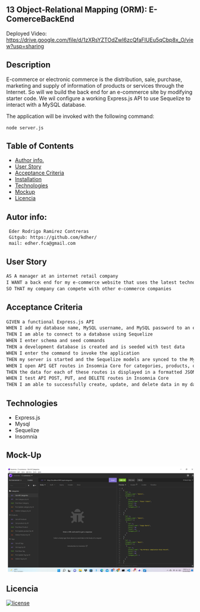 ## 13 Object-Relational Mapping (ORM): E-ComerceBackEnd

 Deployed Video: https://drive.google.com/file/d/1zXRsYZTOdZwI6zcQfaFIUEu5qCbp8x_O/view?usp=sharing

## Description
E-commerce or electronic commerce is the distribution, sale, purchase, marketing and supply of information of products or services through the Internet.
So will we build the back end for an e-commerce site by modifying starter code. We wil configure a working Express.js API to use Sequelize to interact with a MySQL database.

The application will be invoked with the following command:
``` 
node server.js
``` 
## Table of Contents
- [Author info.](#autor-info) 
- [User Story](#user-story)
- [Acceptance Criteria](#acceptance-criteria)
- [Installation](#installation)
- [Technologies](#technologies)
- [Mockup](#mock-up)
- [Licencia](#licencia)

## Autor info:
```
 Eder Rodrigo Ramirez Contreras 
 Gitgub: https://github.com/kdher/
 mail: edher.fca@gmail.com
```
## User Story

```md
AS A manager at an internet retail company
I WANT a back end for my e-commerce website that uses the latest technologies
SO THAT my company can compete with other e-commerce companies
```

## Acceptance Criteria

```md
GIVEN a functional Express.js API
WHEN I add my database name, MySQL username, and MySQL password to an environment variable file
THEN I am able to connect to a database using Sequelize
WHEN I enter schema and seed commands
THEN a development database is created and is seeded with test data
WHEN I enter the command to invoke the application
THEN my server is started and the Sequelize models are synced to the MySQL database
WHEN I open API GET routes in Insomnia Core for categories, products, or tags
THEN the data for each of these routes is displayed in a formatted JSON
WHEN I test API POST, PUT, and DELETE routes in Insomnia Core
THEN I am able to successfully create, update, and delete data in my database
```
## Technologies 
* Express.js
* Mysql
* Sequelize
* Insomnia

## Mock-Up
![image](./Assets/image.png)
## Licencia
[![license](https://img.shields.io/badge/license-MIT-blue)](https://shields.io)